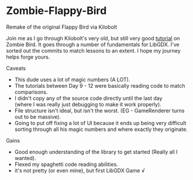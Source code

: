 # Zombie-Flappy-Bird
Remake of the original Flappy Bird via Kilobolt

Join me as I go through Kilobolt's very old, but still very good [tutorial](http://www.kilobolt.com/zombie-bird-tutorial-flappy-bird-remake.html) on Zombie Bird. It goes through a number of fundamentals for LibGDX. I've sorted out the commits to match lessons to an extent. I hope my journey helps forge yours.

Caveats
- This dude uses a lot of magic numbers (A LOT). 
- The tutorials between Day 9 - 12 were basically reading code to match comparisons.
- I didn't copy any of the source code directly until the last day <br> (where I was really just debugging to make it work properly).
- File structure isn't ideal, but isn't the worst. (EG - GameRenderer turns out to be massive). 
- Going to put off fixing a lot of UI because it ends up being very difficult <br>sorting through all his magic numbers and where exactly they originate.

Gains
+ Good enough understanding of the library to get started (Really all I wanted).
+ Flexed my spaghetti code reading abilities.
+ it's not pretty (or even mine), but first LibGDX Game √
